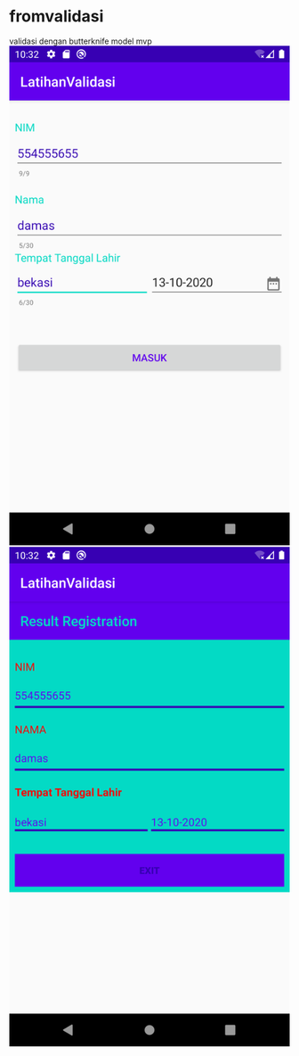 # fromvalidasi
validasi dengan butterknife model mvp
<img src= "https://github.com/DamasMahardi/fromvalidasi/blob/main/Screenshot_1602559935.png" >
<img src = "https://github.com/DamasMahardi/fromvalidasi/blob/main/Screenshot_1602559940.png">

